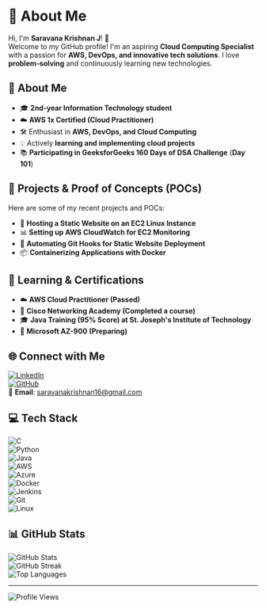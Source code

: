 # 💫 About Me

Hi, I'm **Saravana Krishnan J**! 👋  
Welcome to my GitHub profile! I'm an aspiring **Cloud Computing Specialist** with a passion for **AWS, DevOps, and innovative tech solutions**. I love **problem-solving** and continuously learning new technologies.

## 🚀 About Me
- 🎓 **2nd-year Information Technology student**  
- ☁️ **AWS 1x Certified (Cloud Practitioner)**  
- 🛠️ Enthusiast in **AWS, DevOps, and Cloud Computing**  
- 💡 Actively **learning and implementing cloud projects**  
- 📚 **Participating in GeeksforGeeks 160 Days of DSA Challenge** (**Day 101**)

## 📌 Projects & Proof of Concepts (POCs)
Here are some of my recent projects and POCs:
- 🚀 **Hosting a Static Website on an EC2 Linux Instance**
- 📊 **Setting up AWS CloudWatch for EC2 Monitoring**
- 🔄 **Automating Git Hooks for Static Website Deployment**
- 📦 **Containerizing Applications with Docker**

## 📖 Learning & Certifications
- ☁️ **AWS Cloud Practitioner (Passed)**  
- 📘 **Cisco Networking Academy (Completed a course)**  
- 🎓 **Java Training (95% Score) at St. Joseph's Institute of Technology**  
- 📜 **Microsoft AZ-900 (Preparing)**  

## 🌐 Connect with Me
[![LinkedIn](https://img.shields.io/badge/LinkedIn-%230077B5.svg?style=for-the-badge&logo=linkedin&logoColor=white)](https://www.linkedin.com/in/saravana-krishnan-j-3a7080299/)  
[![GitHub](https://img.shields.io/badge/GitHub-%23121011.svg?style=for-the-badge&logo=github&logoColor=white)](https://github.com/SaravanaKrishnan16)  
📧 **Email**: saravanakrishnan16@gmail.com

## 💻 Tech Stack
![C](https://img.shields.io/badge/c-%2300599C.svg?style=for-the-badge&logo=c&logoColor=white)  
![Python](https://img.shields.io/badge/python-3670A0?style=for-the-badge&logo=python&logoColor=ffdd54)  
![Java](https://img.shields.io/badge/java-%23ED8B00.svg?style=for-the-badge&logo=openjdk&logoColor=white)  
![AWS](https://img.shields.io/badge/AWS-%23FF9900.svg?style=for-the-badge&logo=amazon-aws&logoColor=white)  
![Azure](https://img.shields.io/badge/azure-%230072C6.svg?style=for-the-badge&logo=microsoftazure&logoColor=white)  
![Docker](https://img.shields.io/badge/Docker-%230db7ed.svg?style=for-the-badge&logo=docker&logoColor=white)  
![Jenkins](https://img.shields.io/badge/jenkins-%232C5263.svg?style=for-the-badge&logo=jenkins&logoColor=white)  
![Git](https://img.shields.io/badge/git-%23F05033.svg?style=for-the-badge&logo=git&logoColor=white)  
![Linux](https://img.shields.io/badge/Linux-%23FCC624.svg?style=for-the-badge&logo=linux&logoColor=black)  

## 📊 GitHub Stats
![GitHub Stats](https://github-readme-stats.vercel.app/api?username=SaravanaKrishnan16&theme=radical&hide_border=false&include_all_commits=true&count_private=true)  
![GitHub Streak](https://github-readme-streak-stats.herokuapp.com/?user=SaravanaKrishnan16&theme=radical&hide_border=false)  
![Top Languages](https://github-readme-stats.vercel.app/api/top-langs/?username=SaravanaKrishnan16&theme=radical&hide_border=false&include_all_commits=true&count_private=true&layout=compact)  

---
![Profile Views](https://visitcount.itsvg.in/api?id=SaravanaKrishnan16&icon=0&color=0)


